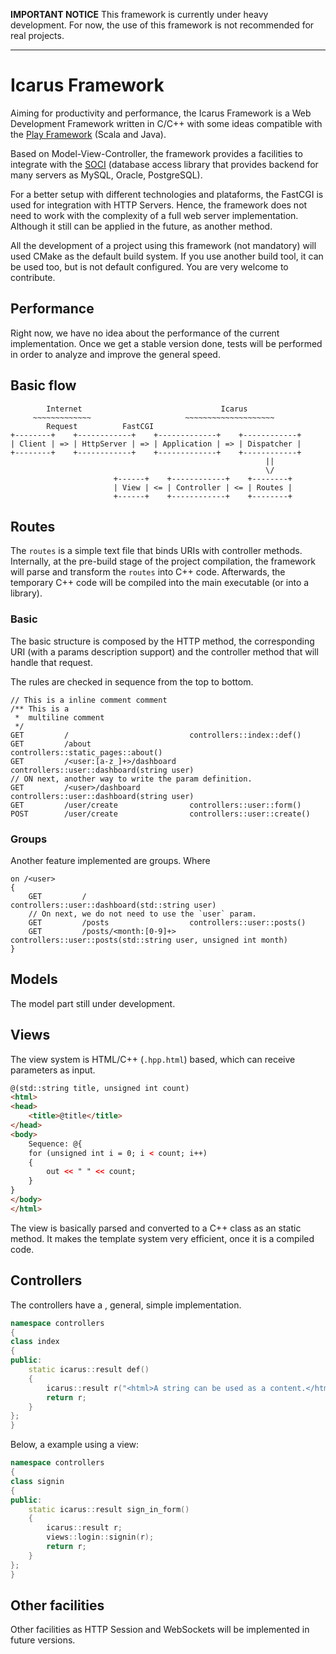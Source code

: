 **IMPORTANT NOTICE** This framework is currently under heavy development. For
now, the use of this framework is not recommended for real projects.

-------

Icarus Framework
================

Aiming for productivity and performance, the Icarus Framework is a Web
Development Framework written in C/C++ with some ideas compatible with the
[Play Framework](https://www.playframework.com/) (Scala and Java).

Based on Model-View-Controller, the framework provides a facilities to integrate
with the [SOCI](http://soci.sourceforge.net/) (database access library that
provides backend for many servers as MySQL, Oracle, PostgreSQL).

For a better setup with different technologies and plataforms, the FastCGI
is used for integration with HTTP Servers. Hence, the framework does not need
to work with the complexity of a full web server implementation. Although it
still can be applied in the future, as another method.

All the development of a project using this framework (not mandatory) will used
CMake as the default build system. If you use another build tool, it can be used
too, but is not default configured. You are very welcome to contribute.

Performance
-----------

Right now, we have no idea about the performance of the current implementation.
Once we get a stable version done, tests will be performed in order to analyze
and improve the general speed.

Basic flow
----------

```
        Internet                               Icarus
     ~~~~~~~~~~~~~                     ~~~~~~~~~~~~~~~~~~~~
        Request          FastCGI
+--------+    +------------+    +-------------+    +------------+
| Client | => | HttpServer | => | Application | => | Dispatcher |
+--------+    +------------+    +-------------+    +------------+
                                                         ||
                                                         \/
                       +------+    +------------+    +--------+
                       | View | <= | Controller | <= | Routes |
                       +------+    +------------+    +--------+
```

Routes
------

The `routes` is a simple text file that binds URIs with controller methods.
Internally, at the pre-build stage of the project compilation, the framework
will parse and transform the `routes` into C++ code. Afterwards, the temporary
C++ code will be compiled into the main executable (or into a library).

### Basic

The basic structure is composed by the HTTP method, the corresponding URI (with
a params description support) and the controller method that will handle that
request.

The rules are checked in sequence from the top to bottom.

```
// This is a inline comment comment
/** This is a
 *  multiline comment
 */
GET         /                           controllers::index::def()
GET         /about                      controllers::static_pages::about()
GET         /<user:[a-z_]+>/dashboard   controllers::user::dashboard(string user)
// ON next, another way to write the param definition.
GET         /<user>/dashboard           controllers::user::dashboard(string user)
GET         /user/create                controllers::user::form()
POST        /user/create                controllers::user::create()
```

### Groups

Another feature implemented are groups. Where

```
on /<user>
{
	GET			/                       controllers::user::dashboard(std::string user)
	// On next, we do not need to use the `user` param.
	GET			/posts                  controllers::user::posts()
	GET			/posts/<month:[0-9]+>   controllers::user::posts(std::string user, unsigned int month)
}
```

Models
------

The model part still under development.

Views
-----

The view system is HTML/C++ (`.hpp.html`) based, which can receive parameters as input.

```html
@(std::string title, unsigned int count)
<html>
<head>
    <title>@title</title>
</head>
<body>
    Sequence: @{
    for (unsigned int i = 0; i < count; i++)
    {
        out << " " << count;
    }
}
</body>
</html>
```

The view is basically parsed and converted to a C++ class as an static method.
It makes the template system very efficient, once it is a compiled code.

Controllers
-----------

The controllers have a , general, simple implementation.

```c++
namespace controllers
{
class index
{
public:
	static icarus::result def()
	{
		icarus::result r("<html>A string can be used as a content.</html>");
		return r;
	}
};
}
```

Below, a example using a view:

```c++
namespace controllers
{
class signin
{
public:
	static icarus::result sign_in_form()
	{
		icarus::result r;
		views::login::signin(r);
		return r;
	}
};
}
```

Other facilities
----------------
Other facilities as HTTP Session and WebSockets will be implemented in future
versions.
